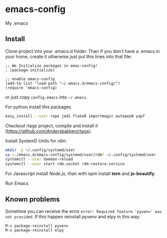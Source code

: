 # emacs-config
My .emacs

## Install

Clone project into your .emacs.d folder. Than if you don't have a .emacs in your home, create it otherwise just put this lines
into that file:

```
;; We Initialize packages in emac-config!
; (package-initialize)

;; enable emacs-config
(add-to-list 'load-path "~/.emacs.d/emacs-config/")
(require 'emacs-config)
```

or just copy `config.emacs` into `~/.emacs`.

For python install this packages 

``` bash
easy_install --user rope jedi flake8 importmagic autopep8 yapf
```

Checkout rtags project, compile and install it (https://github.com/Andersbakken/rtags).

Install SystemD Units for rdm:

``` bash
mkdir -p ~/.config/systemd/user
cp ~./emacs.d/emacs-config/systemd/user/rdm* ~/.config/systemd/user
systemctl --user daemon-reload
systemctl --user start rdm.socket rdm-restore.service
```

For Javascript install *Node.js*, than with *npm* install **tern** and **js-beautify**.

Run Emacs

## Known problems

Sometime you can receive the error `error: Required feature 'pyvenv' was not provided`. If this happen reinstall pyvenv and elpy in this way:

```
M-x package-reinstall pyvenv
M-x package-reinstall elpy
```
